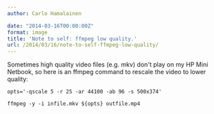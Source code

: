```yaml
---
author: Carlo Hamalainen

date: "2014-03-16T00:00:00Z"
format: image
title: 'Note to self: ffmpeg low quality.'
url: /2014/03/16/note-to-self-ffmpeg-low-quality/
---
```

Sometimes high quality video files (e.g. mkv) don't play on my HP Mini Netbook, so here is an ffmpeg command to rescale the video to lower quality: 

```
opts='-qscale 5 -r 25 -ar 44100 -ab 96 -s 500x374'

ffmpeg -y -i infile.mkv ${opts} outfile.mp4
```
